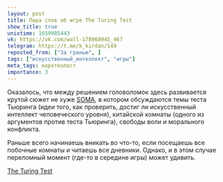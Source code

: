 ```yaml
---
layout: post
title: Пара слов об игре The Turing Test 
show_title: true
unixtime: 1659985443
vk: https://vk.com/wall-178968945_467
telegram: https://t.me/k_kirdan/149
reposted_from: ["За гранью", ]
tags: ["искусственный_интеллект", "игры"]
meta_tags: короткопост
importance: 3
---
```

Оказалось, что между решением головоломок здесь развивается крутой сюжет не хуже [SOMA](https://vk.com/wall-188637166_118), в котором обсуждаются темы теста Тьюринга (идеи того, как проверить, достиг ли искусственный интеллект человеческого уровня), китайской комнаты (одного из аргументов против теста Тьюринга), свободы воли и морального конфликта.

Раньше всего начинаешь вникать во что-то, если посещаешь все побочные комнаты и читаешь все дневники. Однако, и в этом случае переломный момент (где-то в середине игры) может удивить.

[The Turing Test](https://store.steampowered.com/app/499520/The_Turing_Test/)